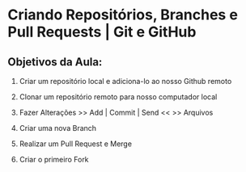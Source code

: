 # Criando Repositórios, Branches e Pull Requests | Git e GitHub

## Objetivos da Aula:

1. Criar um repositório local e adiciona-lo ao nosso Github remoto

2. Clonar um repositório remoto para nosso computador local

3. Fazer Alterações >> Add | Commit | Send << >> Arquivos

4. Criar uma nova Branch

5. Realizar um Pull Request e Merge

6. Criar o primeiro Fork